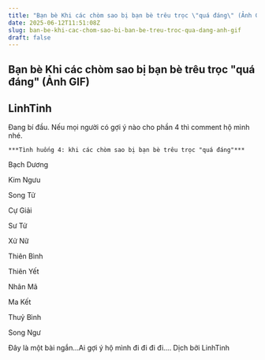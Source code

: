 ```yaml
---
title: "Bạn bè Khi các chòm sao bị bạn bè trêu trọc \"quá đáng\" (Ảnh GIF)"
date: 2025-06-12T11:51:08Z
slug: ban-be-khi-cac-chom-sao-bi-ban-be-treu-troc-qua-dang-anh-gif
draft: false
---
```


## Bạn bè Khi các chòm sao bị bạn bè trêu trọc "quá đáng" (Ảnh GIF)

## LinhTinh

Đang bí đầu. Nếu mọi người có gợi ý nào cho phần 4 thì comment hộ mình nhé.  
                 
    ***Tình huống 4: khi các chòm sao bị bạn bè trêu trọc "quá đáng"***
Bạch Dương

 Kim Ngưu

Song Tử

Cự Giải

 Sư Tử

 Xử Nữ

 Thiên Bình


 Thiên Yết

 Nhân Mã

 Ma Kết

 Thuỷ Bình

 Song Ngư

​Đây là một bài ngắn...Ai gợi ý hộ mình đi đi đi đi....
​Dịch bởi LinhTinh